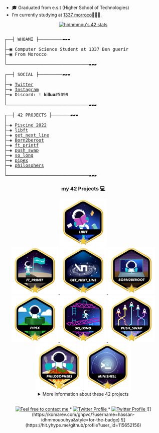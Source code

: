 * 🎓  Graduated from e.s.t (Higher School of Technologies)
* I'm currently studying at [1337 morroco](https://www.1337.ma/)👨🏻‍💻.

<p align="center">
<a href="https://github.com/ft-killua"><img src="https://badge.mediaplus.ma/colorfulwaves/hidhmmou" alt="hidhmmou's 42 stats" /></a>
</p>

<pre>

┌──┤ WHOAMI ├─────────▰▰▰
│
├─▣ Computer Science Student at 1337 Ben guerir
├─▣ From Morocco
│
└───────────────────────────────▰▰▰

┌──┤ SOCIAL ├─────────▰▰▰
│
├─◈ <a href="https://twitter.com/Has1idh">Twitter</a>
├─◈ <a href="https://www.instagram.com/has.san.404">Instagram</a>
├─◈ Discord: ! 𝐤𝐢𝐥𝐥𝐮𝐚#5099
│
└───────────────────────────────▰▰▰

┌──┤ 42 PROJECTS ├───────▰▰▰
│
├─◈ <a href="https://github.com/ft-killua/1337/tree/main/piscine-2022">Piscine 2022</a>
├─◈ <a href="https://github.com/ft-killua/libft">libft</a>
├─◈ <a href="https://github.com/ft-killua/get_next_line">get_next_line</a>
├─◈ <a href="https://github.com/hidhmmou/Born2beroot">Born2beroot</a>
├─◈ <a href="https://github.com/ft-killua/ft_printf">ft_printf</a>
├─◈ <a href="https://github.com/ft-killua/push_swap">push_swap</a>
├─◈ <a href="https://github.com/ft-killua/so_long">so_long</a>
├─◈ <a href="https://github.com/ft-killua/pipex">pipex</a>
├─◈ <a href="https://github.com/hidhmmou/philosophers">philosohers</a>
│
└───────────────────────────────▰▰▰
</pre>
<div align="center">

### my 42 Projects 💻

<a href="https://github.com/ft-killua/libft">
	<img alt="libft" src="https://github.com/hidhmmou/hidhmmou/blob/main/pics/libftm.png" />
</a>
<br>
<a href="https://github.com/ft-killua/ft_printf">
	<img alt="hidhmmou push_swap" src="https://github.com/hidhmmou/hidhmmou/blob/main/pics/ft_printfm.png" />
</a>
<a href="https://github.com/ft-killua/get_next_line">
	<img alt="hidhmmou push_swap" src="https://github.com/hidhmmou/hidhmmou/blob/main/pics/get_next_linem.png" />
</a>
<a href="https://github.com/hidhmmou/Born2beroot">
	<img alt="hidhmmou push_swap" src="https://github.com/hidhmmou/hidhmmou/blob/main/pics/born2berootm.png" />
</a>
<br>
<a href="https://github.com/ft-killua/pipex">
	<img alt="hidhmmou pipex" src="https://github.com/hidhmmou/hidhmmou/blob/main/pics/pipexm.png" />
</a>
<a href="https://github.com/ft-killua/so_long">
	<img alt="hidhmmou so_long" src="https://github.com/hidhmmou/hidhmmou/blob/main/pics/so_longm.png" />
</a>
<a href="https://github.com/ft-killua/push_swap">
	<img alt="hidhmmou push_swap" src="https://github.com/hidhmmou/hidhmmou/blob/main/pics/push_swapm.png" />
</a>
<br>
<a href="https://github.com/hidhmmou/philosophers">
	<img alt="hidhmmou philosophers" src="https://github.com/hidhmmou/hidhmmou/blob/main/pics/philosophersm.png" />
</a>
<a href="https://github.com/hidhmmou/minishell">
	<img alt="hidhmmou philosophers" src="https://github.com/hidhmmou/hidhmmou/blob/main/pics/minishellm.png" />
</a>
<br>

<details>
<summary>More information about these 42 projects</summary>

| Project           | Language | Grade| Description                                                             |
|-------------------|----------|------|-------------------------------------------------------------------------|
| [libft]           | C        | 125% | Create a library of basic functions.                                    |
| [get_next_line]   | C        | 125% | Read a single line from a file descriptor, can be used in a loop.       |
| [ft_printf]       | C        | 100% | Recode the standard C library function, printf.                         |
| [born2beroot]     | Linux    | 100% | Create a virtual machine to host a Debian server.                       |
| [pipex]           | C        | 125% | Handling pipe of commands like a single command.       		        |
| [so_long]         | C        | 125% | Create a 2D graphic game like classic 90's era.                         |
| [push_swap]       | C        | 125% | Sort a list of random integers in the least amount of moves possible.   |
| [philosophers]    | C        | 125% | Solve the dining philosophers problem with semaphores.                  |
| [minishell]       | C        | 100% | Create a minitature shell program. Team project.                        |
| [net_practice]    | N/A      | ---- | Solve IP addressing and network issues in a training interface.         |

</details>

<br>

<p align="center">
	<a href="mailto:hassanidhmmou.edu@gmail.com">
		<img alt="Feel free to contact me" src="https://img.shields.io/badge/-Ask_me_anything-blue?style=flat&logo=Gmail&logoColor=white&link=mailto:achraf.elkhnissi@gmail.com" />
	</a>
	<span> * </span>
	<a href="https://twitter.com/Has1_idh">
		<img alt="Twitter Profile" src="https://badgen.net/badge/icon/twitter?icon=twitter&label" />
	</a>
		<span> * </span>
	<a href="https://https://discord.com/users/! 𝐤𝐢𝐥𝐥𝐮𝐚#5099">
		<img alt="Twitter Profile" src="https://badgen.net/badge/icon/discord?icon=discord&label" />
	</a>
![](https://komarev.com/ghpvc/?username=hassan-idhmmououhya&style=for-the-badge)
![](https://hit.yhype.me/github/profile?user_id=115652156)
